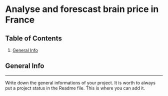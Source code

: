 # Analyse and forescast brain price in France

## Table of Contents
1. [General Info](#general-info)

## General Info
***
Write down the general informations of your project. It is worth to always put a project status in the Readme file. This is where you can add it.

